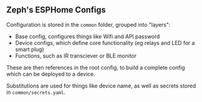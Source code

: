 ## Zeph's ESPHome Configs

Configuration is stored in the `common` folder, grouped into "layers":

- Base config, configures things like Wifi and API password
- Device configs, which define core functionality (eg relays and LED for a smart plug)
- Functions, such as IR transciever or BLE monitor

These are then references in the root config, to build a complete config which can be deployed to a device.

Substitutions are used for things like device name, as well as secrets stored in `common/secrets.yaml`.
